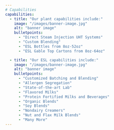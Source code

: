 ```yaml
---
# Capabilities
capabilities:
  - title: "Our plant capabilities include:"
    image: "/images/banner-image.jpg"
    alt: "banner image"
    bulletpoints:
      - "Direct Steam Injection UHT Systems"
      - "Custom Blending"
      - "ESL Bottles from 8oz-52oz"
      - "ESL Gable Top Cartons from 8oz-64oz"

  - title: "Our ESL capabilities include:"
    image: "/images/banner-image.jpg"
    alt: "banner image"
    bulletpoints:
      - "Customized Batching and Blending"
      - "Allergen Segregation"
      - "State-of-the-art Lab"
      - "Flavored Milks"
      - "Protein Fortified Milks and Beverages"
      - "Organic Blends"
      - "Soy Blends"
      - "Nondairy Creamers"
      - "Nut and Flax Milk Blends"
      - "Many More"
---
```

